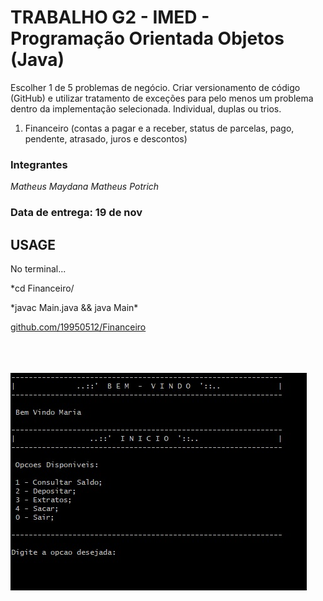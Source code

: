 ﻿# TRABALHO G2 - IMED - Programação Orientada Objetos (Java) #

Escolher 1 de 5 problemas de negócio. Criar versionamento de código (GitHub) e utilizar tratamento de exceções para pelo menos um problema dentro da implementação selecionada.
Individual, duplas ou trios.

1. Financeiro (contas a pagar e a receber, status de parcelas, pago, pendente, atrasado, juros e descontos)

### Integrantes
*Matheus Maydana*
*Matheus Potrich*

### Data de entrega: 19 de nov


## USAGE ##

No terminal...

<p>*cd Financeiro/</p>
<p>*javac Main.java && java Main*</p>


<a href="https://github.com/19950512/Financeiro">github.com/19950512/Financeiro</a>

<br />

<br />

<br />

<img src="https://github.com/19950512/Financeiro/blob/master/home-painel.jpg" />